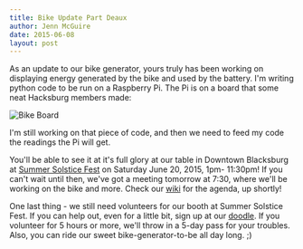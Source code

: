 ```yaml
---
title: Bike Update Part Deaux
author: Jenn McGuire
date: 2015-06-08
layout: post
---
```


As an update to our bike generator, yours truly has been working on displaying energy generated by the bike and used by the battery. I'm writing python code to be run on a Raspberry Pi. The Pi is on a board that some neat Hacksburg members made:

![Bike Board](http://imgur.com/75kqArV)

I'm still working on that piece of code, and then we need to feed my code the readings the Pi will get. 

You'll be able to see it at it's full glory at our table in Downtown Blacksburg at [Summer Solstice Fest](http://www.downtownblacksburg.com/summer_solstice_fest.aspx) on Saturday June 20, 2015, 1pm- 11:30pm! If you can't wait until then, we've got a meeting tomorrow at 7:30, where we'll be working on the bike and more. Check our [wiki](http://wiki.hacksburg.org/meetings:meeting_agendas_and_minutes) for the agenda, up shortly!

One last thing - we still need volunteers for our booth at Summer Solstice Fest. If you can help out, even for a little bit, sign up at our [doodle](http://doodle.com/9r642p2cwcedy25n#table). If you volunteer for 5 hours or more, we'll throw in a 5-day pass for your troubles. Also, you can ride our sweet bike-generator-to-be all day long. ;)


